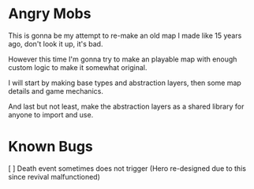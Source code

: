# Angry Mobs

This is gonna be my attempt to re-make an old map I made like 15 years ago, don't look it up, it's bad.

However this time I'm gonna try to make an playable map with enough custom logic to make it somewhat original.

I will start by making base types and abstraction layers, then some map details and game mechanics.

And last but not least, make the abstraction layers as a shared library for anyone to import and use.

# Known Bugs
[ ] Death event sometimes does not trigger (Hero re-designed due to this since revival malfunctioned)